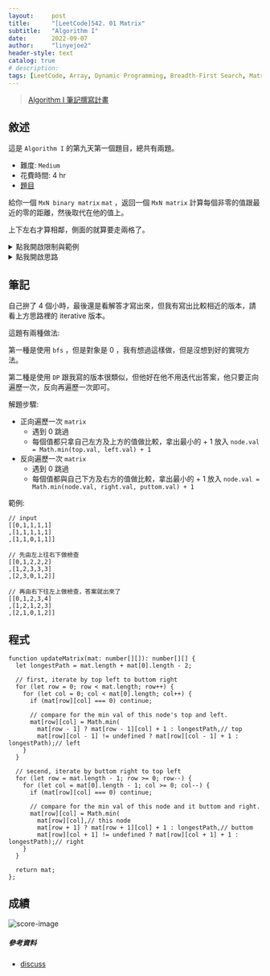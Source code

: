 ```yaml
---
layout:     post
title:      "[LeetCode]542. 01 Matrix"
subtitle:   "Algorithm I"
date:       2022-09-07
author:     "linyejoe2"
header-style: text
catalog: true
# description: 
tags: [LeetCode, Array, Dynamic Programming, Breadth-First Search, Matrix]
---
```


>[Algorithm I 筆記撰寫計畫](/2022/06/14/leetcode/Algorithm/Algorithm%20I/Starting-write-Algorithm-I-Note/)

## 敘述

這是 `Algorithm I` 的第九天第一個題目，總共有兩題。

+ 難度: `Medium`
+ 花費時間: 4 hr
+ [題目](https://leetcode.com/problems/01-matrix/)

給你一個 `MxN binary matrix` `mat` ，返回一個 `MxN matrix` 計算每個非零的值跟最近的零的距離，然後取代在他的值上。

上下左右才算相鄰，側面的就算要走兩格了。

<!--more-->

<details><summary>點我開啟限制與範例</summary>

**限制:**

-   `m == mat.length`
-   `n == mat[i].length`
-   `1 <= m, n <= 104`
-   `1 <= m * n <= 104`
-   `mat[i][j]` is either `0` or `1`.
-   There is at least one `0` in `mat`.

**Example 1:**

![example-image-1](https://assets.leetcode.com/uploads/2021/04/24/01-1-grid.jpg)

```=
Input: mat = [[0,0,0],[0,1,0],[0,0,0]]
Output: [[0,0,0],[0,1,0],[0,0,0]]
```

**Example 2:**

![example-image-2](https://assets.leetcode.com/uploads/2021/04/24/01-2-grid.jpg)

```=
Input: mat = [[0,0,0],[0,1,0],[1,1,1]]
Output: [[0,0,0],[0,1,0],[1,2,1]]
```

</details>

<details><summary>點我開啟思路</summary>

<p class="text-h2"> 思路 </p>

===============下面的 iterative 方法宣告失敗==============

此方法最終會失敗是因為運算時間過久 `time out`

1. 最大有可能有多少數字就運算幾次 (m + n -2)
2. 遍歷矩陣
3. 遇到 1 就進入 search 函式
4. 重複做到完，就完成了

search 函式

1. 找這個 node 的鄰居(上下左右)，全部塞進一個陣列裡
2. 比較這個陣列，找出最小值 + 1 放回節點

`matrix` 會一直被迭代，越來越趨近於答案，如下範例

```TS
// 原 input
[[1,1,1]
,[1,1,1]
,[1,1,0]]

// iterated 1 time
[[2,2,2]
,[2,2,1]
,[2,1,0]]

// iterated 2 time
[[3,3,2]
,[3,2,1]
,[2,1,0]]

// iterated 3 time, completed
[[4,3,2]
,[3,2,1]
,[2,1,0]]
```

失敗的程式碼

```TS=
function updateMatrix(mat: number[][]): number[][] {
  function update(row: number, col: number) {
    let neighborArr: number[] = [];
    // top
    if (mat[row - 1] && mat[row - 1][col] != undefined)
      neighborArr.push(mat[row - 1][col]);
    // right
    if (mat[row][col + 1] != undefined)
      neighborArr.push(mat[row][col + 1]);
    // button
    if (mat[row + 1] && mat[row + 1][col] != undefined)
      neighborArr.push(mat[row + 1][col]);
    // left
    if (mat[row][col - 1] != undefined)
      neighborArr.push(mat[row][col - 1]);

      console.log(...neighborArr)
    return (Math.min(...neighborArr) + 1);
  }

  for (let i = 0; i < mat.length + mat[0].length - 2; i++) {
    for (let row = 0; row < mat.length; row++) {
      for (let col = 0; col < mat[0].length; col++) {
        if (mat[row][col] === 0) continue;

        mat[row][col] = update(row, col);

      }
    }
  }

  return mat;
};
```

===============下面的 bfs 方法宣告失敗==============

此方法最終會失敗是因為運算時間過久 `time out`

1. 遍歷矩陣
2. 遇到 0 跳過
3. 遇到 1 進入 bfs 函式
4. 全部走完回傳原矩陣

bfs 函式
1. 從頭開始一圈一圈往外走
2. 有遇到 0 就跳出函式
3. 沒遇到 0 就繼續往外圈走

失敗的程式碼記錄

```TS=
function updateMatrix(mat: number[][]): number[][] {

  // key is row, val is Array of col in this row.
  let visitedMap: Map<number, number[]>;

  // bfs search list
  let searchArr: number[][];

  function _search(row: number, col: number,
    pathCount: number = 0): number {
    // if this node is visited,or is edge of mat, than return now shartestPath.
    if ((visitedMap.get(row) && visitedMap.get(row)?.indexOf(col) != -1) ||
      row > mat.length - 1 || col > mat[0].length - 1 ||
      row < 0 || col < 0) return 0;

    //add this node into visitedMap.
    if (visitedMap.has(row)) {
      visitedMap.get(row)?.push(col);
    } else {
      visitedMap.set(row, [col]);
    }

    // if this node is 0 than return now pathCount
    if (mat[row][col] === 0) return pathCount;

    // if this node isn't 0, than move on next node (bfs).
    // push node into search list
    // top (row - 1)
    searchArr.push([row - 1, col, pathCount + 1]);
    // right (col + 1)
    searchArr.push([row, col + 1, pathCount + 1]);
    // button (row + 1)
    searchArr.push([row + 1, col, pathCount + 1]);
    // left (col - 1)
    searchArr.push([row, col - 1, pathCount + 1]);

    // bfs serarch
    while (searchArr.length > 0) {
      let shartestPath = _search(searchArr[0][0], searchArr[0][1], searchArr[0][2]);
      searchArr.shift();
      console.log('arr: ' + searchArr + " count: " + pathCount + " shortestPath: " + shartestPath);
      console.log(...visitedMap.values());
      console.log(...visitedMap.keys());

      if (shartestPath != 0) return shartestPath;
    }

    return 0;
  }

  for (let row = 0; row < mat.length; row++) {
    for (let col = 0; col < mat[0].length; col++) {
      if (mat[row][col] === 0) continue;

      if (mat[row][col] === 1) {
        // reset visitedMap
        visitedMap = new Map;
        searchArr = [];

        // do search
        console.log("this: " + row + " " + col)
        mat[row][col] = _search(row, col);
      }
    }
  }

  return mat;
};
```

===============下面的 dfs 方法宣告失敗==============

1. 遍歷矩陣
2. 遇到 0 跳過
3. 遇到 1 進入 bfs 函式
4. 全部走完回傳原矩陣

dfs 函式
1. 不能走走過的
2. 只要最後有走到 0 的都比大小，取最小的
3. 更新值

失敗的程式碼記錄

```TS=
function updateMatrix(mat: number[][]): number[][] {

  // key is row, val is Array of col in this row.
  let visitedMap: Map<number, number[]>;

  /**
   * search the shortest path to the nearest 0 of this node (dfs)
   * @param row row num of this node
   * @param col col num of this node
   * @param PathCount counting the path num every call
   * @param shortestPath prep to compare, and return at the end
   * @returns shartestPath
   */
  function _search(row: number, col: number,
    PathCount: number = -1, shortestPath: number = mat.length + mat[0].length - 2): number {
    // console.log("row: " + row + " col: " + col);
    // console.log(...visitedMap.values());
    // console.log(...visitedMap.keys());

    // if this node is visited,or is edge of mat, than return now shartestPath.
    if ((visitedMap.get(row) && visitedMap.get(row)?.indexOf(col) != -1) ||
      row > mat.length - 1 || col > mat[0].length - 1 ||
      row < 0 || col < 0) return shortestPath;

    // Plus PathCount.
    PathCount++

    // if this node is 0, than return shortestPath.
    if (mat[row][col] === 0) {
      return Math.min(PathCount, shortestPath);
      visitedMap = new
    };

    //add this node into visitedMap.
    if (visitedMap.has(row)) {
      visitedMap.get(row)?.push(col);
    } else {
      visitedMap.set(row, [col]);
    }

    // if this node isn't 0, than move on next node (dfs).
    shortestPath = Math.min(shortestPath, _search(row + 1, col, PathCount, shortestPath));
    shortestPath = Math.min(shortestPath, _search(row - 1, col, PathCount, shortestPath));
    shortestPath = Math.min(shortestPath, _search(row, col + 1, PathCount, shortestPath));
    shortestPath = Math.min(shortestPath, _search(row, col - 1, PathCount, shortestPath));

    return shortestPath;
  }

  for (let row = 0; row < mat.length; row++) {
    for (let col = 0; col < mat[0].length; col++) {
      if (mat[row][col] === 0) continue;

      if (mat[row][col] === 1) {
        // reset visitedMap
        visitedMap = new Map;

        // do search
        mat[row][col] = _search(row, col);
      }
    }
  }

  return mat;
};
```

</details>

## 筆記

自己拚了 4 個小時，最後還是看解答才寫出來，但我有寫出比較相近的版本，請看上方思路裡的 iterative 版本。

這題有兩種做法:

第一種是使用 `bfs` ，但是對象是 0 ，我有想過這樣做，但是沒想到好的實現方法。

第二種是使用 `DP` 跟我寫的版本很類似，但他好在他不用迭代出答案，他只要正向遍歷一次，反向再遍歷一次即可。

解題步驟:

+ 正向遍歷一次 `matrix`
  + 遇到 0 跳過
  + 每個值都只拿自己左方及上方的值做比較，拿出最小的 + 1 放入 `node.val = Math.min(top.val, left.val) + 1`
+ 反向遍歷一次 `matrix`
  + 遇到 0 跳過
  + 每個值都與自己下方及右方的值做比較，拿出最小的 + 1 放入 `node.val = Math.min(node.val, right.val, puttom.val) + 1`

範例: 

```TS
// input
[[0,1,1,1,1]
,[1,1,1,1,1]
,[1,1,0,1,1]]

// 先由左上往右下做檢查
[[0,1,2,2,2]
,[1,2,3,3,3]
,[2,3,0,1,2]]

// 再由右下往左上做檢查，答案就出來了
[[0,1,2,3,4]
,[1,2,1,2,3]
,[2,1,0,1,2]]
```

## 程式

```TS
function updateMatrix(mat: number[][]): number[][] {
  let longestPath = mat.length + mat[0].length - 2;

  // first, iterate by top left to buttom right
  for (let row = 0; row < mat.length; row++) {
    for (let col = 0; col < mat[0].length; col++) {
      if (mat[row][col] === 0) continue;

      // compare for the min val of this node's top and left.
      mat[row][col] = Math.min(
        mat[row - 1] ? mat[row - 1][col] + 1 : longestPath,// top
        mat[row][col - 1] != undefined ? mat[row][col - 1] + 1 : longestPath);// left
    }
  }

  // secend, iterate by buttom right to top left
  for (let row = mat.length - 1; row >= 0; row--) {
    for (let col = mat[0].length - 1; col >= 0; col--) {
      if (mat[row][col] === 0) continue;

      // compare for the min val of this node and it buttom and right.
      mat[row][col] = Math.min(
        mat[row][col],// this node
        mat[row + 1] ? mat[row + 1][col] + 1 : longestPath,// buttom
        mat[row][col + 1] != undefined ? mat[row][col + 1] + 1 : longestPath);// right
    }
  }

  return mat;
};
```

## 成績

![score-image](https://i.imgur.com/ZzyvG6J.png)

##### 參考資料

+ [discuss](https://leetcode.com/problems/01-matrix/discuss/1369741/C%2B%2BJavaPython-BFS-DP-solutions-with-Picture-Clean-and-Concise-O(1)-Space)

